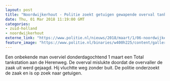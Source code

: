 ```yaml
---
layout: post
title: "Noordwijkerhout - Politie zoekt getuigen gewapende overval tankstation"
date: Thu, 01 Mar 2018 11:19:00 GMT
categories: 
- zuid-holland 
- noordwijkerhout 
externe_link: "https://www.politie.nl/nieuws/2018/maart/1/06-noordwijkerhout-politie-zoekt-getuigen-gewapende-overval-tankstation.html"
feature_image: "https://www.politie.nl/binaries/w400h225/content/gallery/politie/stockfotos/algemeen/cameratoezicht.jpg"
---
```


Een onbekende man overviel donderdagochtend 1 maart  een Total tankstation aan de Herenweg. De overval mislukte doordat de overvaller de zaak uit werd gejaagd. Hij vluchtte weg zonder buit. De politie onderzoekt de zaak en is op zoek naar getuigen.
